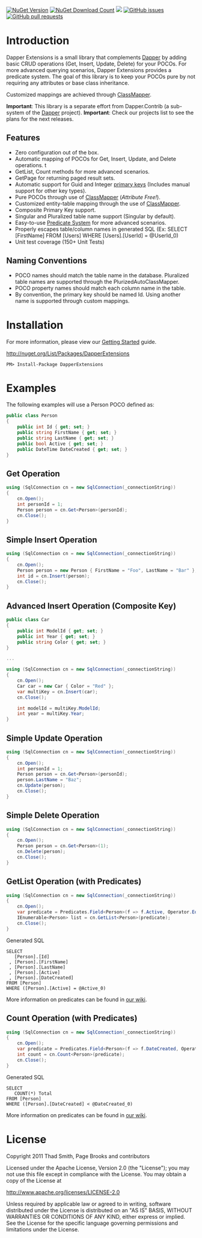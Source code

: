 <a href="https://www.nuget.org/packages/DapperExtensions"><img src="https://img.shields.io/nuget/v/DapperExtensions.svg" alt="NuGet Version" /></a> 
<a href="https://www.nuget.org/packages/DapperExtensions"><img src="https://img.shields.io/nuget/dt/DapperExtensions.svg" alt="NuGet Download Count" /></a>
<a href="https://github.com/tmsmith/github-readme-stats/workflows"><img src="https://github.com/tmsmith/Dapper-Extensions/actions/workflows/codeql-analysis.yml/badge.svg" /></a>
<a href="https://github.com/tmsmith/github-readme-stats/issues"><img alt="GitHub issues" src="https://img.shields.io/github/issues/tmsmith/Dapper-Extensions"></a>
<a href="https://github.com/tmsmith/github-readme-stats/pulls"><img alt="GitHub pull requests" src="https://img.shields.io/github/issues-pr/tmsmith/Dapper-Extensions"></a>

<!--<p align="center">
  <a href="https://github.com/tmsmith/github-readme-stats/workflows">
    <img src="https://github.com/tmsmith/Dapper-Extensions/actions/workflows/TestAndPublish.yml/badge.svg" />
  </a>
  <a href="https://github.com/tmsmith/github-readme-stats/issues"><img alt="GitHub closed issues" src="https://img.shields.io/github/issues-closed/tmsmith/Dapper-Extensions"></a>
  <a href="https://github.com/tmsmith/github-readme-stats/pulls">
    <img alt="GitHub closed pull requests" src="https://img.shields.io/github/issues-pr-closed/tmsmith/Dapper-Extensions">
  </a>
</p>-->

# Introduction

Dapper Extensions is a small library that complements [Dapper](https://github.com/SamSaffron/dapper-dot-net) by adding basic CRUD operations (Get, Insert, Update, Delete) for your POCOs. For more advanced querying scenarios, Dapper Extensions provides a predicate system. The goal of this library is to keep your POCOs pure by not requiring any attributes or base class inheritance.

Customized mappings are achieved through [ClassMapper](https://github.com/tmsmith/Dapper-Extensions/wiki/AutoClassMapper). 

**Important**: This library is a separate effort from Dapper.Contrib (a sub-system of the [Dapper](https://github.com/SamSaffron/dapper-dot-net) project).
**Important**: Check our projects list to see the plans for the next releases.

Features
--------
* Zero configuration out of the box.
* Automatic mapping of POCOs for Get, Insert, Update, and Delete operations. t
* GetList, Count methods for more advanced scenarios.
* GetPage for returning paged result sets.
* Automatic support for Guid and Integer [primary keys](https://github.com/tmsmith/Dapper-Extensions/wiki/KeyTypes) (Includes manual support for other key types).
* Pure POCOs through use of [ClassMapper](https://github.com/tmsmith/Dapper-Extensions/wiki/AutoClassMapper) (_Attribute Free!_).
* Customized entity-table mapping through the use of [ClassMapper](https://github.com/tmsmith/Dapper-Extensions/wiki/AutoClassMapper).
* Composite Primary Key support.
* Singular and Pluralized table name support (Singular by default).
* Easy-to-use [Predicate System](https://github.com/tmsmith/Dapper-Extensions/wiki/Predicates) for more advanced scenarios.
* Properly escapes table/column names in generated SQL (Ex: SELECT [FirstName] FROM [Users] WHERE [Users].[UserId] = @UserId_0)
* Unit test coverage (150+ Unit Tests)

Naming Conventions
------------------
* POCO names should match the table name in the database. Pluralized table names are supported through the PlurizedAutoClassMapper.
* POCO property names should match each column name in the table.
* By convention, the primary key should be named Id. Using another name is supported through custom mappings.

# Installation

For more information, please view our [Getting Started](https://github.com/tmsmith/Dapper-Extensions/wiki/Getting-Started) guide.

http://nuget.org/List/Packages/DapperExtensions

```
PM> Install-Package DapperExtensions
```

# Examples
The following examples will use a Person POCO defined as:

```c#
public class Person
{
    public int Id { get; set; }
    public string FirstName { get; set; }
    public string LastName { get; set; }
    public bool Active { get; set; }
    public DateTime DateCreated { get; set; }
}
```


## Get Operation

```c#
using (SqlConnection cn = new SqlConnection(_connectionString))
{
    cn.Open();
    int personId = 1;
    Person person = cn.Get<Person>(personId);	
    cn.Close();
}
```

## Simple Insert Operation

```c#
using (SqlConnection cn = new SqlConnection(_connectionString))
{
    cn.Open();
    Person person = new Person { FirstName = "Foo", LastName = "Bar" };
    int id = cn.Insert(person);
    cn.Close();
}
```

## Advanced Insert Operation (Composite Key)

```c#
public class Car
{
    public int ModelId { get; set; }
    public int Year { get; set; }
    public string Color { get; set; }
}

...

using (SqlConnection cn = new SqlConnection(_connectionString))
{
    cn.Open();
    Car car = new Car { Color = "Red" };
    var multiKey = cn.Insert(car);
    cn.Close();

    int modelId = multiKey.ModelId;
    int year = multiKey.Year;
}
```

## Simple Update Operation

```c#
using (SqlConnection cn = new SqlConnection(_connectionString))
{
    cn.Open();
    int personId = 1;
    Person person = cn.Get<Person>(personId);
    person.LastName = "Baz";
    cn.Update(person);
    cn.Close();
}
```


## Simple Delete Operation

```c#
using (SqlConnection cn = new SqlConnection(_connectionString))
{
    cn.Open();
    Person person = cn.Get<Person>(1);
    cn.Delete(person);
    cn.Close();
}
```

## GetList Operation (with Predicates)

```c#
using (SqlConnection cn = new SqlConnection(_connectionString))
{
    cn.Open();
    var predicate = Predicates.Field<Person>(f => f.Active, Operator.Eq, true);
    IEnumerable<Person> list = cn.GetList<Person>(predicate);
    cn.Close();
}
```

Generated SQL

```
SELECT 
   [Person].[Id]
 , [Person].[FirstName]
 , [Person].[LastName]
 , [Person].[Active]
 , [Person].[DateCreated] 
FROM [Person] 
WHERE ([Person].[Active] = @Active_0)
```

More information on predicates can be found in [our wiki](https://github.com/tmsmith/Dapper-Extensions/wiki/Predicates).


## Count Operation (with Predicates)

```c#
using (SqlConnection cn = new SqlConnection(_connectionString))
{
    cn.Open();
    var predicate = Predicates.Field<Person>(f => f.DateCreated, Operator.Lt, DateTime.UtcNow.AddDays(-5));
    int count = cn.Count<Person>(predicate);
    cn.Close();
}            
```

Generated SQL

```
SELECT 
   COUNT(*) Total 
FROM [Person] 
WHERE ([Person].[DateCreated] < @DateCreated_0)
```

More information on predicates can be found in [our wiki](https://github.com/tmsmith/Dapper-Extensions/wiki/Predicates).


# License

Copyright 2011 Thad Smith, Page Brooks and contributors

Licensed under the Apache License, Version 2.0 (the "License");
you may not use this file except in compliance with the License.
You may obtain a copy of the License at

http://www.apache.org/licenses/LICENSE-2.0

Unless required by applicable law or agreed to in writing, software
distributed under the License is distributed on an "AS IS" BASIS,
WITHOUT WARRANTIES OR CONDITIONS OF ANY KIND, either express or implied.
See the License for the specific language governing permissions and
limitations under the License.



